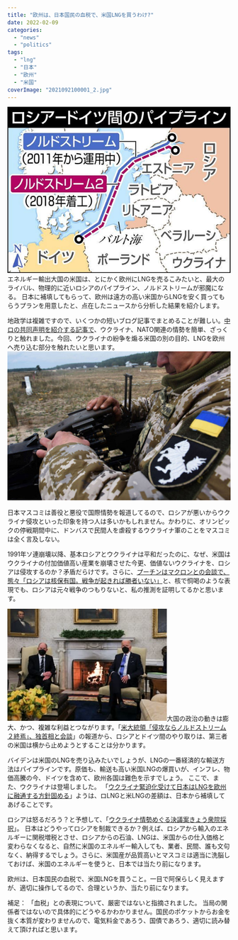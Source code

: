 ```yaml
---
title: "欧州は、日本国民の血税で、米国LNGを買うわけ?"
date: 2022-02-09
categories: 
  - "news"
  - "politics"
tags: 
  - "lng"
  - "日本"
  - "欧州"
  - "米国"
coverImage: "2021092100001_2.jpg"
---
```


![](images/6c3b4d28c5a395ae6325307dada681a1_1.jpg)エネルギー輸出大国の米国は、とにかく欧州にLNGを売るこみたいと、最大のライバル、物理的に近いロシアのパイプライン、ノルドストリームが邪魔になる。 日本に補填してもらって、欧州は遠方の高い米国からLNGを安く買ってもらうプランを用意したと、点在したニュースから分析した結果を紹介します。

地政学は複雑ですので、いくつかの短いブログ記事でまとめることが難しい。[中ロの共同声明を紹介する記事で](https://blog.loveapple.cn/politics/202202088696.html)、ウクライナ、NATO関連の情勢を簡単、ざっくりと触れました。今回、ウクライナの紛争を煽る米国の別の目的、LNGを欧州へ売り込む部分を触れたいと思います。![](images/1633775153_vsu2.jpg)

日本マスコミは善役と悪役で国際情勢を報道してるので、ロシアが悪いからウクライナ侵攻といった印象を持つ人は多いかもしれません。かわりに、オリンピックの停戦期間中に、ドンバスで民間人を虐殺するウクライナ軍のことをマスコミは全く言及しない。

1991年ソ連崩壊以降、基本ロシアとウクライナは平和だったのに、なぜ、米国はウクライナの付加価値高い産業を崩壊させた今更、価値ないウクライナを、ロシアは侵攻するのか？矛盾だらけです。さらに、[プーチンはマクロンとの会談で、態々「ロシアは核保有国。戦争が起きれば勝者いない」](https://news.yahoo.co.jp/articles/46f6e77a37f87fc0d238813ed708424ede6dce0a)と、核で恫喝のような表現でも、ロシアは元々戦争のつもりないと、私の推測を証明してるかと思います。

![](images/Reuters_863570389635366912_1.jpg)大国の政治の動きは膨大、かつ、複雑な利益とつながります。「[米大統領「侵攻ならノルドストリーム２終焉」、独首相と会談](https://jp.reuters.com/article/usa-germany-idJPKBN2KC2D2)」の報道から、ロシアとドイツ間のやり取りは、第三者の米国は横から止めようとすることは分かります。

バイデンは米国のLNGを売り込みたいでしょうが、LNGの一番経済的な輸送方法はパイプラインです。原価も、輸送も高い米国LNGの爆買いが、インフレ、物価高騰の今、ドイツを含めて、欧州各国は難色を示すでしょう。 ここで、また、ウクライナは登場しました。 「[ウクライナ緊迫化受けて](https://www3.nhk.or.jp/news/html/20220209/k10013475021000.html)[日本はLNGを欧州に融通する方針固める](https://www3.nhk.or.jp/news/html/20220209/k10013475021000.html)」ようは、ロLNGと米LNGの差額は、日本から補填してあげることです。

ロシアは怒るだろう？と予想して、「[ウクライナ情勢めぐる決議案きょう衆院採択](https://news.yahoo.co.jp/articles/35aa8042c870644d28d06e35f1468667736d4138)」。 日本はどうやってロシアを制裁できるか？例えば、ロシアから輸入のエネルギーに関税増税とさせ、ロシアからの石油、LNGは、米国からの仕入価格と変わらなくなると、自然に米国のエネルギー輸入しても、業者、民間、誰も文句なく、納得するでしょう。さらに、米国産が品質高いとマスコミは適当に洗脳しておけば、米国のエネルギーを使うと、日本では当たり前になります。

欧州は、日本国民の血税で、米国LNGを買うこと。一目で阿保らしく見えますが、適切に操作してるので、合理というか、当たり前になります。

補足： 「血税」との表現について、厳密ではないと指摘されました。 当局の関係者ではないので具体的にどうやるかわかりません。国民のポケットからお金を抜く本質が変わりませんので、電気料金であろう、国債であろう、適切に読み替えて頂ければと思います。
